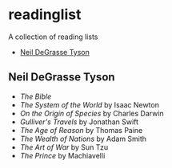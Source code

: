 # readinglist
A collection of reading lists

- [Neil DeGrasse Tyson](#neil-degrasse-tyson)

## Neil DeGrasse Tyson
  - *The Bible*
  - *The System of the World* by Isaac Newton
  - *On the Origin of Species* by Charles Darwin
  - *Gulliver's Travels* by Jonathan Swift
  - *The Age of Reason* by Thomas Paine
  - *The Wealth of Nations* by Adam Smith
  - *The Art of War* by Sun Tzu
  - *The Prince* by Machiavelli

